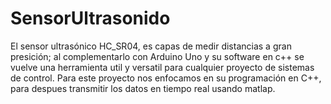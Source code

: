 # SensorUltrasonido
El sensor ultrasónico HC_SR04, es capas de medir distancias a gran presición; al complementarlo con Arduino Uno y su software en c++ se vuelve una herramienta util y  versatil para cualquier proyecto de sistemas de control.  Para este proyecto nos enfocamos en su programación en C++, para despues transmitir los datos en tiempo real usando matlap.
